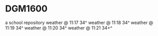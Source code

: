 # DGM1600
a school repository
weather @ 11:17 34^
weather @ 11:18 34^
weather @ 11:19 34^
weather @ 11:20 34^
weather @ 11:21 34+^
